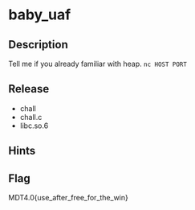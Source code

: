 # baby_uaf
## Description
Tell me if you already familiar with heap.
`nc HOST PORT`

## Release
- chall
- chall.c
- libc.so.6

## Hints

## Flag
MDT4.0{use_after_free_for_the_win}
